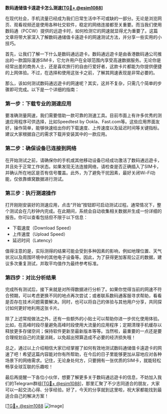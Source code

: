 **数码通储值卡遠遊卡怎么测速[[TG💪+ @esim1088](https://t.me/s/esim1088)]**

在现代社会，手机流量已经成为我们日常生活中不可或缺的一部分。无论是浏览网页、观看视频还是使用各种社交软件，稳定的网络连接都至关重要。而当我们使用数码通（PCCW）提供的远遊卡时，如何检测它的网速就显得尤为重要了。这篇文章将带大家深入了解数码通储值卡遠遊卡的网速测试方法，并分享一些实用的小技巧。

首先，让我们了解一下什么是数码通远遊卡。数码通远遊卡是由香港数码通公司推出的一款国际漫游SIM卡，它允许用户在全球范围内享受高速数据服务。无论你是经常出差的商务人士，还是喜欢旅行的自由行爱好者，这款卡片都能为你提供便捷的上网体验。不过，在选择和使用这张卡之前，了解其网速表现是非常必要的。

那么，该如何测试数码通远遊卡的网速呢？其实，这并不复杂，只需几个简单的步骤即可完成。以下是一个详细的指南：

### 第一步：下载专业的测速应用

要准确测量网速，我们需要借助一款可靠的测速工具。目前市面上有许多优秀的测速应用程序可供选择，比如Speedtest by Ookla、Fast.com等。这些应用界面友好，操作简单，能够快速给出你的下载速度、上传速度以及延迟时间等关键指标。建议大家根据自己的需求下载并安装其中的一款应用。

### 第二步：确保设备已连接到网络

在开始测试之前，请确保你的手机或其他移动设备已经成功激活了数码通远遊卡，并且处于正常工作状态。如果发现无法连接网络，请检查是否正确插入了SIM卡，并确认所在地区是否有信号覆盖。此外，为了避免干扰因素，最好关闭Wi-Fi功能，仅依靠蜂窝数据进行测试。

### 第三步：执行测速操作

打开刚刚安装好的测速应用，点击“开始”按钮即可启动测试过程。通常情况下，整个测试会在几秒钟内完成。在此期间，系统会自动收集相关数据并生成一份详细的报告。你可以查看包括但不限于以下信息：
- 下载速度（Download Speed）
- 上传速度（Upload Speed）
- 延迟时间（Latency）

值得注意的是，实际测得的结果可能会受到多种因素的影响，例如地理位置、天气状况以及周围环境中的其他电子设备等。因此，为了获得更加客观公正的数据，建议多次重复测试，并取平均值作为最终参考标准。

### 第四步：对比分析结果

完成所有测试后，接下来就是对所得数据进行分析了。如果你觉得当前的网速不符合预期，可以考虑更换不同的地点再次尝试；或者联系数码通客服寻求帮助，看看是否存在技术问题需要解决。同时，也可以将自己的体验与其他用户分享，共同探讨如何更好地利用这张卡片。

除了上述常规做法之外，还有一些额外的小贴士可以帮助你进一步优化使用体验。比如，在高峰时段尽量避免高峰时段使用大流量的应用程序；定期清理手机缓存以释放更多存储空间；保持软件更新至最新版本等等。当然啦，最重要的一点还是要合理规划自己的流量消耗，以免超出预算造成不必要的经济损失哦！

总之，通过以上介绍相信大家已经掌握了如何有效地测试数码通储值卡遠遊卡的网速了吧！希望这篇内容能对你有所帮助，在今后的日子里能够更加从容地应对各种场景下的网络需求。记住，无论身处何方，只要拥有一张优质的SIM卡，就能轻松畅享全球互联的乐趣啦！

最后再提醒一下各位小伙伴，想要了解更多关于数码通远遊卡的信息，不妨加入我们的Telegram群组[[TG💪+ @esim1088](https://t.me/s/esim1088)]，那里汇聚了不少志同道合的朋友，大家可以一起交流心得、分享经验。好了，今天的分享就到这里啦，祝大家都能找到最适合自己的解决方案！

[[TG💪+ @esim1088](https://t.me/s/esim1088) ![Image](https://i.postimg.cc/4NQfJmqS/Snipaste-2025-05-13-00-14-12.png)]
